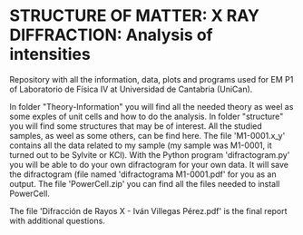 # STRUCTURE OF MATTER: X RAY DIFFRACTION: Analysis of intensities
Repository with all the information, data, plots and programs used for EM P1 of Laboratorio de Física IV at Universidad de Cantabria (UniCan).

In folder "Theory-Information" you will find all the needed theory as weel as some exples of unit cells and how to do the analysis. In folder "structure" you will find some structures that may be of interest. All the studied samples, as weel as some others, can be find here. The file 'M1-0001.x_y' contains all the data related to my sample (my sample was M1-0001, it turned out to be Sylvite or KCl). With the Python program 'difractogram.py' you will be able to do your own difractogram for your own data. It will save the difractogram (file named 'difractograma M1-0001.pdf' for you as an output. The file 'PowerCell.zip' you can find all the files needed to install PowerCell.

The file 'Difracción de Rayos X - Iván Villegas Pérez.pdf' is the final report with additional questions.
